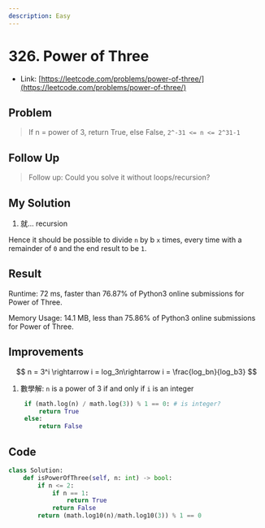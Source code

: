 ```yaml
---
description: Easy
---
```


# 326. Power of Three

* Link: [https://leetcode.com/problems/power-of-three/](https://leetcode.com/problems/power-of-three/)

## Problem

> If n = power of 3, return True, else False, `2^-31 <= n <= 2^31-1`

## Follow Up

> Follow up: Could you solve it without loops/recursion?

## My Solution

1. 就... recursion

Hence it should be possible to divide `n` by b `x` times, every time with a remainder of `0` and the end result to be `1`.

## Result

Runtime: 72 ms, faster than 76.87% of Python3 online submissions for Power of Three.

Memory Usage: 14.1 MB, less than 75.86% of Python3 online submissions for Power of Three.

## Improvements

$$
n = 3^i \rightarrow i = log_3n\rightarrow i = \frac{log_bn}{log_b3}
$$

1. 數學解: `n` is a power of 3 if and only if `i` is an integer

   ```python
    if (math.log(n) / math.log(3)) % 1 == 0: # is integer?
        return True
    else:
        return False
   ```

## Code

```python
class Solution:
    def isPowerOfThree(self, n: int) -> bool:
        if n <= 2:
            if n == 1:
                return True
            return False
        return (math.log10(n)/math.log10(3)) % 1 == 0
```